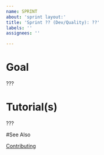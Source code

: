 ```yaml
---
name: SPRINT
about: 'sprint layout:'
title: 'Sprint ?? (Dev/Quality): ??'
labels: ''
assignees: ''

---
```


# Goal

???

# Tutorial(s)

???

#See Also

[Contributing](https://github.com/HouZenKai/ShooterCarnival#contributing-ov-file)
